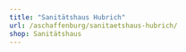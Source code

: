 ```yaml
---
title: "Sanitätshaus Hubrich"
url: /aschaffenburg/sanitaetshaus-hubrich/
shop: Sanitätshaus
---
```

